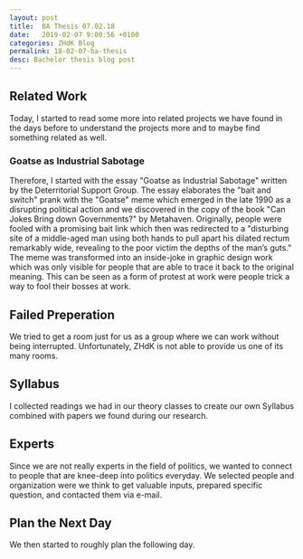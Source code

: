 ```yaml
---
layout: post
title:  BA Thesis 07.02.18
date:   2019-02-07 9:00:56 +0100
categories: ZHdK Blog
permalink: 18-02-07-ba-thesis
desc: Bachelor thesis blog post
---
```


## Related Work
Today, I started to read some more into related projects we have found in the days before to understand the projects more and to maybe find something related as well.

### Goatse as Industrial Sabotage
Therefore, I started with the essay "Goatse as Industrial Sabotage" written by the Deterritorial Support Group. The essay elaborates the "bait and switch" prank with the "Goatse" meme which emerged in the late 1990 as a disrupting political action and we discovered in the copy of the book "Can Jokes Bring down Governments?" by Metahaven. Originally, people were fooled with a promising bait link which then was redirected to a "disturbing site of a middle-aged man using both hands to pull apart his dilated rectum remarkably wide, revealing to the poor victim the depths of the man’s guts." The meme was transformed into an inside-joke in graphic design work which was only visible for people that are able to trace it back to the original meaning. This can be seen as a form of protest at work were people trick a way to fool their bosses at work.

## Failed Preperation
We tried to get a room just for us as a group where we can work without being interrupted. Unfortunately, ZHdK is not able to provide us one of its many rooms. 

## Syllabus
I collected readings we had in our theory classes to create our own Syllabus combined with papers we found during our research. 

## Experts
Since we are not really experts in the field of politics, we wanted to connect to people that are knee-deep into politics everyday. We selected people and organization were we think to get valuable inputs, prepared specific question, and contacted them via e-mail.

## Plan the Next Day
We then started to roughly plan the following day. 